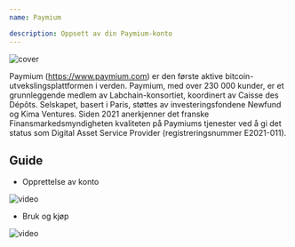 ```yaml
---
name: Paymium

description: Oppsett av din Paymium-konto
---
```


![cover](assets/cover.webp)

Paymium (https://www.paymium.com) er den første aktive bitcoin-utvekslingsplattformen i verden. Paymium, med over 230 000 kunder, er et grunnleggende medlem av Labchain-konsortiet, koordinert av Caisse des Dépôts. Selskapet, basert i Paris, støttes av investeringsfondene Newfund og Kima Ventures. Siden 2021 anerkjenner det franske Finansmarkedsmyndigheten kvaliteten på Paymiums tjenester ved å gi det status som Digital Asset Service Provider (registreringsnummer E2021-011).

## Guide

- Opprettelse av konto

![video](https://youtu.be/fioQ7BvmFtI)

- Bruk og kjøp

![video](https://youtu.be/JVizZzRmJf8)